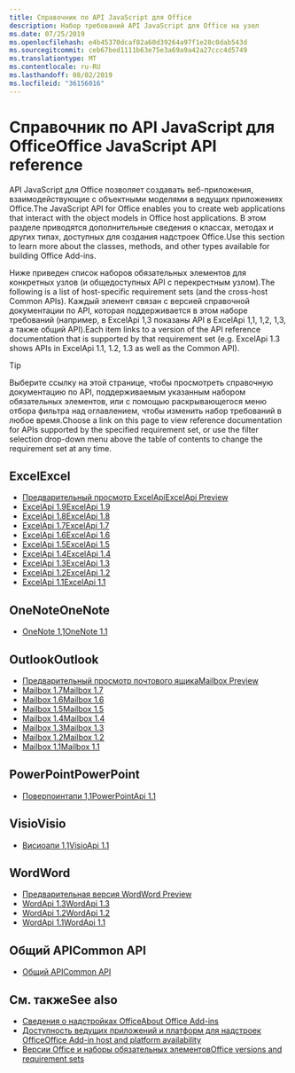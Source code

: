 ```yaml
---
title: Справочник по API JavaScript для Office
description: Набор требований API JavaScript для Office на узел
ms.date: 07/25/2019
ms.openlocfilehash: e4b45370dcaf82a60d39264a97f1e28c0dab543d
ms.sourcegitcommit: ceb67bed1111b63e75e3a69a9a42a27ccc4d5749
ms.translationtype: MT
ms.contentlocale: ru-RU
ms.lasthandoff: 08/02/2019
ms.locfileid: "36156016"
---
```

# <a name="office-javascript-api-reference"></a><span data-ttu-id="9785d-103">Справочник по API JavaScript для Office</span><span class="sxs-lookup"><span data-stu-id="9785d-103">Office JavaScript API reference</span></span>

<span data-ttu-id="9785d-104">API JavaScript для Office позволяет создавать веб-приложения, взаимодействующие с объектными моделями в ведущих приложениях Office.</span><span class="sxs-lookup"><span data-stu-id="9785d-104">The JavaScript API for Office enables you to create web applications that interact with the object models in Office host applications.</span></span> <span data-ttu-id="9785d-105">В этом разделе приводятся дополнительные сведения о классах, методах и других типах, доступных для создания надстроек Office.</span><span class="sxs-lookup"><span data-stu-id="9785d-105">Use this section to learn more about the classes, methods, and other types available for building Office Add-ins.</span></span>

<span data-ttu-id="9785d-106">Ниже приведен список наборов обязательных элементов для конкретных узлов (и общедоступных API с перекрестным узлом).</span><span class="sxs-lookup"><span data-stu-id="9785d-106">The following is a list of host-specific requirement sets (and the cross-host Common APIs).</span></span> <span data-ttu-id="9785d-107">Каждый элемент связан с версией справочной документации по API, которая поддерживается в этом наборе требований (например, в ExcelApi 1,3 показаны API в ExcelApi 1,1, 1,2, 1,3, а также общий API).</span><span class="sxs-lookup"><span data-stu-id="9785d-107">Each item links to a version of the API reference documentation that is supported by that requirement set (e.g. ExcelApi 1.3 shows APIs in ExcelApi 1.1, 1.2, 1.3 as well as the Common API).</span></span>

> [!TIP]
> <span data-ttu-id="9785d-108">Выберите ссылку на этой странице, чтобы просмотреть справочную документацию по API, поддерживаемым указанным набором обязательных элементов, или с помощью раскрывающегося меню отбора фильтра над оглавлением, чтобы изменить набор требований в любое время.</span><span class="sxs-lookup"><span data-stu-id="9785d-108">Choose a link on this page to view reference documentation for APIs supported by the specified requirement set, or use the filter selection drop-down menu above the table of contents to change the requirement set at any time.</span></span>

## <a name="excel"></a><span data-ttu-id="9785d-109">Excel</span><span class="sxs-lookup"><span data-stu-id="9785d-109">Excel</span></span>

- [<span data-ttu-id="9785d-110">Предварительный просмотр ExcelApi</span><span class="sxs-lookup"><span data-stu-id="9785d-110">ExcelApi Preview</span></span>](/javascript/api/excel?view=excel-js-preview)
- [<span data-ttu-id="9785d-111">ExcelApi 1.9</span><span class="sxs-lookup"><span data-stu-id="9785d-111">ExcelApi 1.9</span></span>](/javascript/api/excel?view=excel-js-1.9)
- [<span data-ttu-id="9785d-112">ExcelApi 1.8</span><span class="sxs-lookup"><span data-stu-id="9785d-112">ExcelApi 1.8</span></span>](/javascript/api/excel?view=excel-js-1.8)
- [<span data-ttu-id="9785d-113">ExcelApi 1.7</span><span class="sxs-lookup"><span data-stu-id="9785d-113">ExcelApi 1.7</span></span>](/javascript/api/excel?view=excel-js-1.7)
- [<span data-ttu-id="9785d-114">ExcelApi 1.6</span><span class="sxs-lookup"><span data-stu-id="9785d-114">ExcelApi 1.6</span></span>](/javascript/api/excel?view=excel-js-1.6)
- [<span data-ttu-id="9785d-115">ExcelApi 1.5</span><span class="sxs-lookup"><span data-stu-id="9785d-115">ExcelApi 1.5</span></span>](/javascript/api/excel?view=excel-js-1.5)
- [<span data-ttu-id="9785d-116">ExcelApi 1.4</span><span class="sxs-lookup"><span data-stu-id="9785d-116">ExcelApi 1.4</span></span>](/javascript/api/excel?view=excel-js-1.4)
- [<span data-ttu-id="9785d-117">ExcelApi 1.3</span><span class="sxs-lookup"><span data-stu-id="9785d-117">ExcelApi 1.3</span></span>](/javascript/api/excel?view=excel-js-1.3)
- [<span data-ttu-id="9785d-118">ExcelApi 1.2</span><span class="sxs-lookup"><span data-stu-id="9785d-118">ExcelApi 1.2</span></span>](/javascript/api/excel?view=excel-js-1.2)
- [<span data-ttu-id="9785d-119">ExcelApi 1.1</span><span class="sxs-lookup"><span data-stu-id="9785d-119">ExcelApi 1.1</span></span>](/javascript/api/excel?view=excel-js-1.1)

## <a name="onenote"></a><span data-ttu-id="9785d-120">OneNote</span><span class="sxs-lookup"><span data-stu-id="9785d-120">OneNote</span></span>

- [<span data-ttu-id="9785d-121">OneNote 1,1</span><span class="sxs-lookup"><span data-stu-id="9785d-121">OneNote 1.1</span></span>](/javascript/api/onenote?view=onenote-js-1.1)

## <a name="outlook"></a><span data-ttu-id="9785d-122">Outlook</span><span class="sxs-lookup"><span data-stu-id="9785d-122">Outlook</span></span>

- [<span data-ttu-id="9785d-123">Предварительный просмотр почтового ящика</span><span class="sxs-lookup"><span data-stu-id="9785d-123">Mailbox Preview</span></span>](/javascript/api/outlook?view=outlook-js-preview)
- [<span data-ttu-id="9785d-124">Mailbox 1.7</span><span class="sxs-lookup"><span data-stu-id="9785d-124">Mailbox 1.7</span></span>](/javascript/api/outlook?view=outlook-js-1.7)
- [<span data-ttu-id="9785d-125">Mailbox 1.6</span><span class="sxs-lookup"><span data-stu-id="9785d-125">Mailbox 1.6</span></span>](/javascript/api/outlook?view=outlook-js-1.6)
- [<span data-ttu-id="9785d-126">Mailbox 1.5</span><span class="sxs-lookup"><span data-stu-id="9785d-126">Mailbox 1.5</span></span>](/javascript/api/outlook?view=outlook-js-1.5)
- [<span data-ttu-id="9785d-127">Mailbox 1.4</span><span class="sxs-lookup"><span data-stu-id="9785d-127">Mailbox 1.4</span></span>](/javascript/api/outlook?view=outlook-js-1.4)
- [<span data-ttu-id="9785d-128">Mailbox 1.3</span><span class="sxs-lookup"><span data-stu-id="9785d-128">Mailbox 1.3</span></span>](/javascript/api/outlook?view=outlook-js-1.3)
- [<span data-ttu-id="9785d-129">Mailbox 1.2</span><span class="sxs-lookup"><span data-stu-id="9785d-129">Mailbox 1.2</span></span>](/javascript/api/outlook?view=outlook-js-1.2)
- [<span data-ttu-id="9785d-130">Mailbox 1.1</span><span class="sxs-lookup"><span data-stu-id="9785d-130">Mailbox 1.1</span></span>](/javascript/api/outlook?view=outlook-js-1.1)

## <a name="powerpoint"></a><span data-ttu-id="9785d-131">PowerPoint</span><span class="sxs-lookup"><span data-stu-id="9785d-131">PowerPoint</span></span>

- [<span data-ttu-id="9785d-132">Поверпоинтапи 1,1</span><span class="sxs-lookup"><span data-stu-id="9785d-132">PowerPointApi 1.1</span></span>](/javascript/api/powerpoint?view=powerpoint-js-1.1)

## <a name="visio"></a><span data-ttu-id="9785d-133">Visio</span><span class="sxs-lookup"><span data-stu-id="9785d-133">Visio</span></span>

- [<span data-ttu-id="9785d-134">Висиоапи 1,1</span><span class="sxs-lookup"><span data-stu-id="9785d-134">VisioApi 1.1</span></span>](/javascript/api/visio?view=visio-js-1.1)

## <a name="word"></a><span data-ttu-id="9785d-135">Word</span><span class="sxs-lookup"><span data-stu-id="9785d-135">Word</span></span>

- [<span data-ttu-id="9785d-136">Предварительная версия Word</span><span class="sxs-lookup"><span data-stu-id="9785d-136">Word Preview</span></span>](/javascript/api/word?view=word-js-preview)
- [<span data-ttu-id="9785d-137">WordApi 1.3</span><span class="sxs-lookup"><span data-stu-id="9785d-137">WordApi 1.3</span></span>](/javascript/api/word?view=word-js-1.3)
- [<span data-ttu-id="9785d-138">WordApi 1.2</span><span class="sxs-lookup"><span data-stu-id="9785d-138">WordApi 1.2</span></span>](/javascript/api/word?view=word-js-1.2)
- [<span data-ttu-id="9785d-139">WordApi 1.1</span><span class="sxs-lookup"><span data-stu-id="9785d-139">WordApi 1.1</span></span>](/javascript/api/word?view=word-js-1.1)

## <a name="common-api"></a><span data-ttu-id="9785d-140">Общий API</span><span class="sxs-lookup"><span data-stu-id="9785d-140">Common API</span></span>

- [<span data-ttu-id="9785d-141">Общий API</span><span class="sxs-lookup"><span data-stu-id="9785d-141">Common API</span></span>](/javascript/api/office?view=common-js)

## <a name="see-also"></a><span data-ttu-id="9785d-142">См. также</span><span class="sxs-lookup"><span data-stu-id="9785d-142">See also</span></span>

- [<span data-ttu-id="9785d-143">Сведения о надстройках Office</span><span class="sxs-lookup"><span data-stu-id="9785d-143">About Office Add-ins</span></span>](/office/dev/add-ins/overview)
- [<span data-ttu-id="9785d-144">Доступность ведущих приложений и платформ для надстроек Office</span><span class="sxs-lookup"><span data-stu-id="9785d-144">Office Add-in host and platform availability</span></span>](/office/dev/add-ins/overview/office-add-in-availability)
- [<span data-ttu-id="9785d-145">Версии Office и наборы обязательных элементов</span><span class="sxs-lookup"><span data-stu-id="9785d-145">Office versions and requirement sets</span></span>](/office/dev/add-ins/develop/office-versions-and-requirement-sets)
